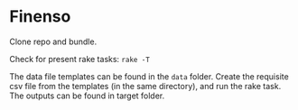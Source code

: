 Finenso
=======

Clone repo and bundle.

Check for present rake tasks: `rake -T`

The data file templates can be found in the `data` folder. Create the requisite csv file from the templates (in the same directory), and run the rake task. The outputs can be found in target folder.

